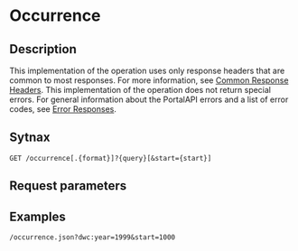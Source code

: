 # Occurrence #
## Description ##
This implementation of the operation uses only response headers that are common to most responses. For more information, see [Common Response Headers](apiCommonResponseHeaders.md).
This implementation of the operation does not return special errors. For general information about the PortalAPI errors and a list of error codes, see [Error Responses](apiErrorResponses.md).
## Sytnax ##
`GET /occurrence[.{format}]?{query}[&start={start}]`
## Request parameters ##
## Examples ##
`/occurrence.json?dwc:year=1999&start=1000`
